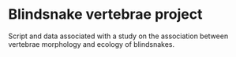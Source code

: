 # Blindsnake vertebrae project

Script and data associated with a study on the association between vertebrae morphology and ecology of blindsnakes. 

